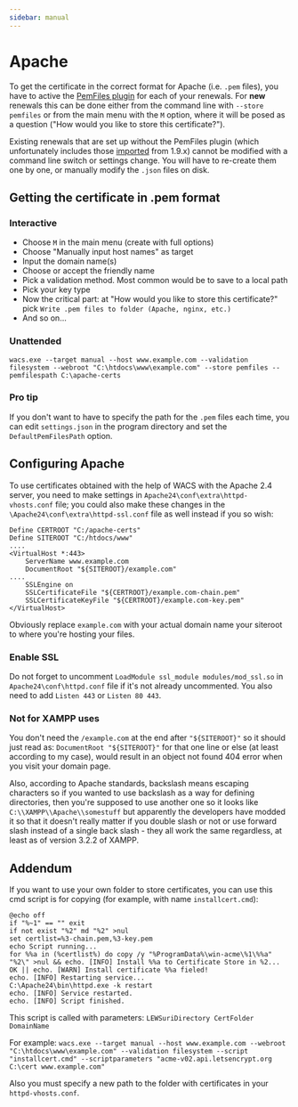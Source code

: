 ```yaml
---
sidebar: manual
---
```


# Apache
To get the certificate in the correct format for Apache (i.e. `.pem` files), you have to active 
the [PemFiles plugin](/reference/plugins/store/pemfiles) for each of your renewals. 
For **new** renewals this can be done either from the command line with `--store pemfiles` or 
from the main menu with the `M` option, where it will be posed as a question ("How would you 
like to store this certificate?"). 

Existing renewals that are set up without the PemFiles plugin (which unfortunately includes 
those [imported](/manual/upgrading/to-v2.0.0) from 1.9.x) cannot be modified with a 
command line switch or settings change. You will have to re-create them one by one, or manually 
modify the `.json` files on disk.

## Getting the certificate in .pem format

### Interactive
- Choose `M` in the main menu (create with full options)
- Choose "Manually input host names" as target
- Input the domain name(s)
- Choose or accept the friendly name
- Pick a validation method. Most common would be to save to a local path
- Pick your key type
- Now the critical part: at "How would you like to store this certificate?" pick `Write .pem files to folder (Apache, nginx, etc.)`
- And so on...

### Unattended 
`wacs.exe --target manual --host www.example.com --validation filesystem --webroot "C:\htdocs\www\example.com" --store pemfiles --pemfilespath C:\apache-certs`

### Pro tip
If you don't want to have to specify the path for the `.pem` files each time, you can 
edit `settings.json` in the program directory and set the `DefaultPemFilesPath` 
option.
     
## Configuring Apache
To use certificates obtained with the help of WACS with the Apache 2.4 server, you need 
to make settings in `Apache24\conf\extra\httpd-vhosts.conf` file; you could also make 
these changes in the `\Apache24\conf\extra\httpd-ssl.conf` file as well instead if 
you so wish:

```
Define CERTROOT "C:/apache-certs"
Define SITEROOT "C:/htdocs/www"
....
<VirtualHost *:443>
    ServerName www.example.com
    DocumentRoot "${SITEROOT}/example.com"
....
    SSLEngine on
    SSLCertificateFile "${CERTROOT}/example.com-chain.pem"
    SSLCertificateKeyFile "${CERTROOT}/example.com-key.pem"
</VirtualHost>
```

Obviously replace `example.com` with your actual domain name your siteroot to 
where you're hosting your files. 

### Enable SSL 
Do not forget to uncomment `LoadModule ssl_module modules/mod_ssl.so` in `Apache24\conf\httpd.conf` 
file if it's not already uncommented. You also need to add `Listen 443` or `Listen 80 443`. 

### Not for XAMPP uses
You don't need the `/example.com` at the end after `"${SITEROOT}"` so it 
should just read as: `DocumentRoot "${SITEROOT}"` for that one line or else 
(at least according to my case), would result in an object not found 404 error 
when you visit your domain page. 

Also, according to Apache standards, backslash means escaping characters so if you wanted to 
use backslash as a way for defining directories, then you're supposed to use another one 
so it looks like `C:\\XAMPP\\Apache\\somestuff` but apparently the developers have modded 
it so that it doesn't really matter if you double slash or not or use forward slash instead 
of a single back slash - they all work the same regardless, at least as of version 
3.2.2 of XAMPP.

## Addendum
If you want to use your own folder to store certificates, you can use this cmd script is 
for copying (for example, with name `installcert.cmd`):

```
@echo off
if "%~1" == "" exit
if not exist "%2" md "%2" >nul
set certlist=%3-chain.pem,%3-key.pem
echo Script running...
for %%a in (%certlist%) do copy /y "%ProgramData%\win-acme\%1\%%a" "%2\" >nul && echo. [INFO] Install %%a to Certificate Store in %2... OK || echo. [WARN] Install certificate %%a fieled!
echo. [INFO] Restarting service...
C:\Apache24\bin\httpd.exe -k restart
echo. [INFO] Service restarted.
echo. [INFO] Script finished.
```
This script is called with parameters:
`LEWSuriDirectory CertFolder DomainName`

For example:
`wacs.exe --target manual --host www.example.com --webroot "C:\htdocs\www\example.com" --validation filesystem --script "installcert.cmd" --scriptparameters "acme-v02.api.letsencrypt.org C:\cert www.example.com"`

Also you must specify a new path to the folder with certificates in your `httpd-vhosts.conf`.